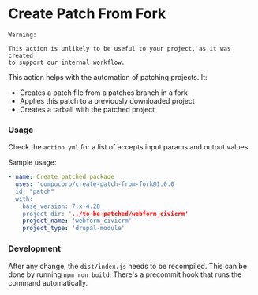 # Create Patch From Fork

```
Warning:

This action is unlikely to be useful to your project, as it was created 
to support our internal workflow.
```

This action helps with the automation of patching projects. It:

- Creates a patch file from a patches branch in a fork
- Applies this patch to a previously downloaded project
- Creates a tarball with the patched project

### Usage

Check the `action.yml` for a list of accepts input params and output values.

Sample usage:

```yaml
- name: Create patched package
  uses: 'compucorp/create-patch-from-fork@1.0.0
  id: "patch"
  with:
    base_version: 7.x-4.28
    project_dir: '../to-be-patched/webform_civicrm'
    project_name: 'webform_civicrm'
    project_type: 'drupal-module'
```

### Development

After any change, the `dist/index.js` needs to be recompiled. This can be done by running `npm run build`. There's a precommit hook that runs the command automatically.
